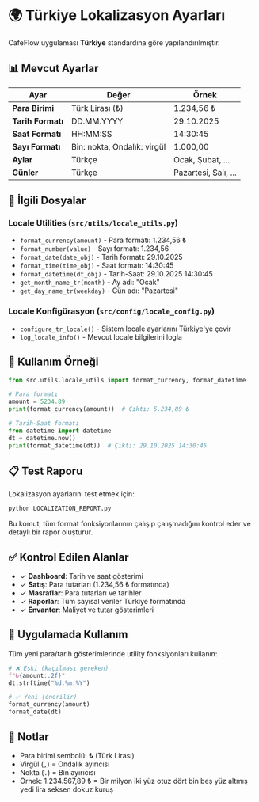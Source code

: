 # 🌍 Türkiye Lokalizasyon Ayarları

CafeFlow uygulaması **Türkiye** standardına göre yapılandırılmıştır.

## 📊 Mevcut Ayarlar

| Ayar | Değer | Örnek |
|------|-------|-------|
| **Para Birimi** | Türk Lirası (₺) | 1.234,56 ₺ |
| **Tarih Formatı** | DD.MM.YYYY | 29.10.2025 |
| **Saat Formatı** | HH:MM:SS | 14:30:45 |
| **Sayı Formatı** | Bin: nokta, Ondalık: virgül | 1.000,00 |
| **Aylar** | Türkçe | Ocak, Şubat, ... |
| **Günler** | Türkçe | Pazartesi, Salı, ... |

## 📁 İlgili Dosyalar

### Locale Utilities (`src/utils/locale_utils.py`)
- `format_currency(amount)` - Para formatı: 1.234,56 ₺
- `format_number(value)` - Sayı formatı: 1.234,56
- `format_date(date_obj)` - Tarih formatı: 29.10.2025
- `format_time(time_obj)` - Saat formatı: 14:30:45
- `format_datetime(dt_obj)` - Tarih-Saat: 29.10.2025 14:30:45
- `get_month_name_tr(month)` - Ay adı: "Ocak"
- `get_day_name_tr(weekday)` - Gün adı: "Pazartesi"

### Locale Konfigürasyon (`src/config/locale_config.py`)
- `configure_tr_locale()` - Sistem locale ayarlarını Türkiye'ye çevir
- `log_locale_info()` - Mevcut locale bilgilerini logla

## 🔧 Kullanım Örneği

```python
from src.utils.locale_utils import format_currency, format_datetime

# Para formatı
amount = 5234.89
print(format_currency(amount))  # Çıktı: 5.234,89 ₺

# Tarih-Saat formatı
from datetime import datetime
dt = datetime.now()
print(format_datetime(dt))  # Çıktı: 29.10.2025 14:30:45
```

## 📋 Test Raporu

Lokalizasyon ayarlarını test etmek için:

```bash
python LOCALIZATION_REPORT.py
```

Bu komut, tüm format fonksiyonlarının çalışıp çalışmadığını kontrol eder ve detaylı bir rapor oluşturur.

## ✅ Kontrol Edilen Alanlar

- ✓ **Dashboard**: Tarih ve saat gösterimi
- ✓ **Satış**: Para tutarları (1.234,56 ₺ formatında)
- ✓ **Masraflar**: Para tutarları ve tarihler
- ✓ **Raporlar**: Tüm sayısal veriler Türkiye formatında
- ✓ **Envanter**: Maliyet ve tutar gösterimleri

## 🚀 Uygulamada Kullanım

Tüm yeni para/tarih gösterimlerinde utility fonksiyonları kullanın:

```python
# ❌ Eski (kaçılması gereken)
f"₺{amount:.2f}"
dt.strftime("%d.%m.%Y")

# ✅ Yeni (önerilir)
format_currency(amount)
format_date(dt)
```

## 📝 Notlar

- Para birimi sembolü: **₺** (Türk Lirası)
- Virgül (`,`) = Ondalık ayırıcısı
- Nokta (`.`) = Bin ayırıcısı
- Örnek: 1.234.567,89 ₺ = Bir milyon iki yüz otuz dört bin beş yüz altmış yedi lira seksen dokuz kuruş
